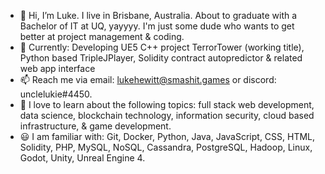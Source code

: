 - 👋 Hi, I’m Luke. I live in Brisbane, Australia. About to graduate with a Bachelor of IT at UQ, yayyyy. I'm just some dude who wants to get better at project management & coding.
- 🔨 Currently: Developing UE5 C++ project TerrorTower (working title), Python based TripleJPlayer, Solidity contract autopredictor & related web app interface
- 📫 Reach me via email: lukehewitt@smashit.games or discord: unclelukie#4450.
- 🌱 I love to learn about the following topics: full stack web development, data science, blockchain technology, information security, cloud based infrastructure, & game development.
- 😃 I am familiar with: Git, Docker, Python, Java, JavaScript, CSS, HTML, Solidity, PHP, MySQL, NoSQL, Cassandra, PostgreSQL, Hadoop, Linux, Godot, Unity, Unreal Engine 4.


<!---
FrederickTheGr8/FrederickTheGr8 is a ✨ special ✨ repository because its `README.md` (this file) appears on your GitHub profile.
You can click the Preview link to take a look at your changes.
--->

